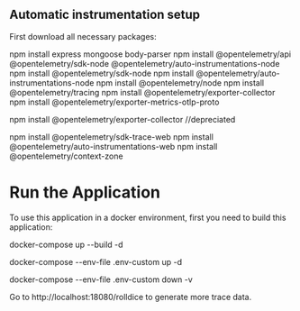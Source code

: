 


## Automatic instrumentation setup

First download all necessary packages:

npm install express mongoose body-parser
npm install @opentelemetry/api @opentelemetry/sdk-node @opentelemetry/auto-instrumentations-node
npm install @opentelemetry/sdk-node
npm install @opentelemetry/auto-instrumentations-node
npm install @opentelemetry/node
npm install @opentelemetry/tracing
npm install @opentelemetry/exporter-collector
npm install @opentelemetry/exporter-metrics-otlp-proto

npm install @opentelemetry/exporter-collector //depreciated


npm install @opentelemetry/sdk-trace-web
npm install @opentelemetry/auto-instrumentations-web
npm install @opentelemetry/context-zone



# Run the Application 

To use this application in a docker environment, first you need to build this application:

docker-compose up --build -d

docker-compose --env-file .env-custom up -d

docker-compose --env-file .env-custom down -v




Go to http://localhost:18080/rolldice to generate more trace data.





